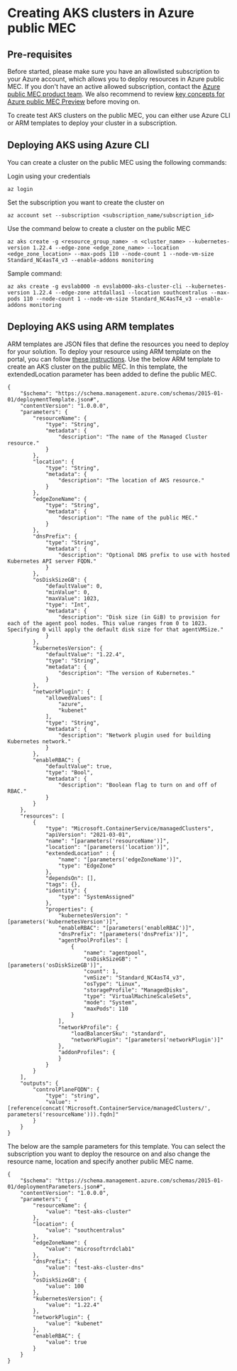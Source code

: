 #  Creating AKS clusters in Azure public MEC

## Pre-requisites
Before started, please make sure you have an allowlisted subscription to your Azure account, which allows you to deploy resources in Azure public MEC. If you don't have an active allowed subscription, contact the [Azure public MEC product team](https://aka.ms/azurepublicmec). We also recommend to review [key concepts for Azure public MEC Preview](https://docs.microsoft.com/en-us/azure/public-multi-access-edge-compute-mec/key-concepts) before moving on. 

To create test AKS clusters on the public MEC, you can either use Azure CLI or ARM templates to deploy your cluster in a subscription. 

## Deploying AKS using Azure CLI
You can create a cluster on the public MEC using the following commands:

Login using your credentials
```
az login
```

Set the subscription you want to create the cluster on
```
az account set --subscription <subscription_name/subscription_id>
```

Use the command below to create a cluster on the public MEC
```
az aks create -g <resource_group_name> -n <cluster_name> --kubernetes-version 1.22.4 --edge-zone <edge_zone_name> --location <edge_zone_location> --max-pods 110 --node-count 1 --node-vm-size Standard_NC4asT4_v3 --enable-addons monitoring
```

Sample command:
```
az aks create -g evslab000 -n evslab000-aks-cluster-cli --kubernetes-version 1.22.4 --edge-zone attdallas1 --location southcentralus --max-pods 110 --node-count 1 --node-vm-size Standard_NC4asT4_v3 --enable-addons monitoring
```

## Deploying AKS using ARM templates
ARM templates are JSON files that define the resources you need to deploy for your solution. To deploy your resource using ARM template on the portal, you can follow [these instructions](https://docs.microsoft.com/en-us/azure/azure-resource-manager/templates/quickstart-create-templates-use-the-portal). Use the below ARM template to create an AKS cluster on the public MEC. In this template, the extendedLocation parameter has been added to define the public MEC.

```
{
    "$schema": "https://schema.management.azure.com/schemas/2015-01-01/deploymentTemplate.json#",
    "contentVersion": "1.0.0.0",
    "parameters": {
        "resourceName": {
            "type": "String",
            "metadata": {
                "description": "The name of the Managed Cluster resource."
            }
        },
        "location": {
            "type": "String",
            "metadata": {
                "description": "The location of AKS resource."
            }
        },
        "edgeZoneName": {
            "type": "String",
            "metadata": {
                "description": "The name of the public MEC."
            }
        },
        "dnsPrefix": {
            "type": "String",
            "metadata": {
                "description": "Optional DNS prefix to use with hosted Kubernetes API server FQDN."
            }
        },
        "osDiskSizeGB": {
            "defaultValue": 0,
            "minValue": 0,
            "maxValue": 1023,
            "type": "Int",
            "metadata": {
                "description": "Disk size (in GiB) to provision for each of the agent pool nodes. This value ranges from 0 to 1023. Specifying 0 will apply the default disk size for that agentVMSize."
            }
        },
        "kubernetesVersion": {
            "defaultValue": "1.22.4",
            "type": "String",
            "metadata": {
                "description": "The version of Kubernetes."
            }
        },
        "networkPlugin": {
            "allowedValues": [
                "azure",
                "kubenet"
            ],
            "type": "String",
            "metadata": {
                "description": "Network plugin used for building Kubernetes network."
            }
        },
        "enableRBAC": {
            "defaultValue": true,
            "type": "Bool",
            "metadata": {
                "description": "Boolean flag to turn on and off of RBAC."
            }
        }
    },
    "resources": [
        {
            "type": "Microsoft.ContainerService/managedClusters",
            "apiVersion": "2021-03-01",
            "name": "[parameters('resourceName')]",
            "location": "[parameters('location')]",
            "extendedLocation" : {
                "name": "[parameters('edgeZoneName')]",
                "type": "EdgeZone"
            },
            "dependsOn": [],
            "tags": {},
            "identity": {
                "type": "SystemAssigned"
            },
            "properties": {
                "kubernetesVersion": "[parameters('kubernetesVersion')]",
                "enableRBAC": "[parameters('enableRBAC')]",
                "dnsPrefix": "[parameters('dnsPrefix')]",
                "agentPoolProfiles": [
                    {
                        "name": "agentpool",
                        "osDiskSizeGB": "[parameters('osDiskSizeGB')]",
                        "count": 1,
                        "vmSize": "Standard_NC4asT4_v3",
                        "osType": "Linux",
                        "storageProfile": "ManagedDisks",
                        "type": "VirtualMachineScaleSets",
                        "mode": "System",
                        "maxPods": 110
                    }
                ],
                "networkProfile": {
                    "loadBalancerSku": "standard",
                    "networkPlugin": "[parameters('networkPlugin')]"
                },
                "addonProfiles": {
                }
            }
        }
    ],
    "outputs": {
        "controlPlaneFQDN": {
            "type": "string",
            "value": "[reference(concat('Microsoft.ContainerService/managedClusters/', parameters('resourceName'))).fqdn]"
        }
    }
}
```

The below are the sample parameters for this template. You can select the subscription you want to deploy the resource on and also change the resource name, location and specify another public MEC name.

```
{
    "$schema": "https://schema.management.azure.com/schemas/2015-01-01/deploymentParameters.json#",
    "contentVersion": "1.0.0.0",
    "parameters": {
        "resourceName": {
            "value": "test-aks-cluster"
        },
        "location": {
            "value": "southcentralus"
        },
        "edgeZoneName": {
            "value": "microsoftrrdclab1"
        },
        "dnsPrefix": {
            "value": "test-aks-cluster-dns"
        },
        "osDiskSizeGB": {
            "value": 100
        },
        "kubernetesVersion": {
            "value": "1.22.4"
        },
        "networkPlugin": {
            "value": "kubenet"
        },
        "enableRBAC": {
            "value": true
        }
    }
}
```
